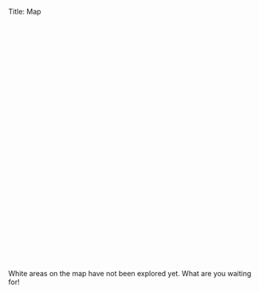 Title: Map

<link rel="stylesheet" href="/css/leaflet.css" />
<script src="/javascript/leaflet.js"></script>
<link rel="stylesheet" href="/css/Control.FullScreen.css" />
<script src="/javascript/Control.FullScreen.js"></script>

<div style="height:480px" id="map">
<script>
var mapsize = 8256;
var map = L.map('map', {
    maxZoom:25,
    minZoom:22,
    maxNativeZoom:24,
    fullscreenControl: true,
    crs: L.CRS.Simple
}).setView([0,0], 23);
var southWest = map.unproject([0, mapsize], map.options.maxNativeZoom);
var northEast = map.unproject([mapsize, 0], map.options.maxNativeZoom);
map.setMaxBounds(new L.LatLngBounds(southWest, northEast));
L.tileLayer('http://maps.ayntest.net/tiles/{z}/map_{x}_{y}.png', {
            maxZoom: 25,
            maxNativeZoom:24,
            tileSize: 344,
}).addTo(map);
map.setView(map.unproject([mapsize/4,mapsize/4]));
</script>

</div>

White areas on the map have not been explored yet. What are you waiting for!
